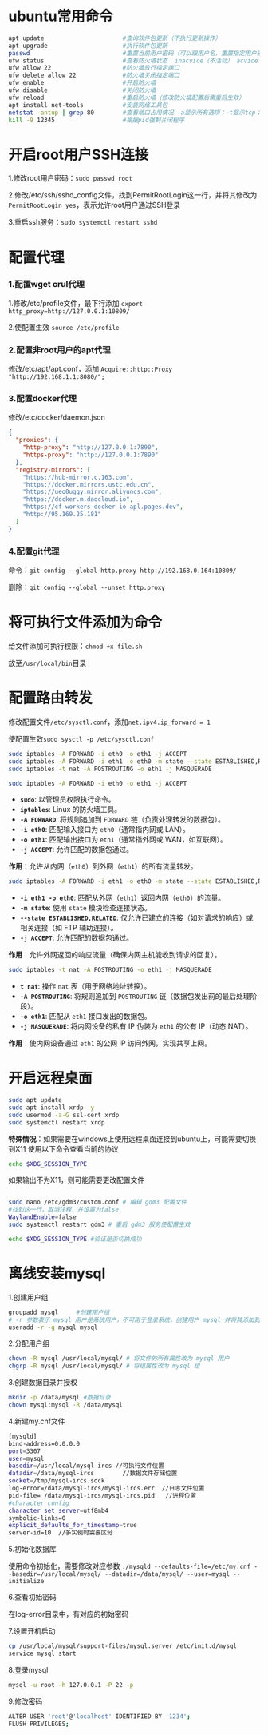 # ubuntu常用命令





```bash
apt update      				#查询软件包更新（不执行更新操作）
apt upgrade     				#执行软件包更新
passwd    						#重置当前用户密码（可以跟用户名，重置指定用户密码）
ufw	status						#查看防火墙状态  inacvice（不活动） acvice（活动）
ufw allow 22    				#防火墙放行指定端口
ufw delete allow 22 			#防火墙关闭指定端口
ufw enable						#开启防火墙
ufw disable						#关闭防火墙
ufw reload						#重启防火墙（修改防火墙配置后需重启生效）
apt install net-tools           #安装网络工具包
netstat -antup | grep 80        #查看端口占用情况 -a显示所有选项；-t显示tcp；-u显示udp；-n不显示别名；-l列在listen的服务；-p显示程序名；-e显示扩									展信息
kill -9 12345					#根据pid强制关闭程序


```



# 开启root用户SSH连接

1.修改root用户密码：`sudo passwd root`

2.修改/etc/ssh/sshd_config文件，找到PermitRootLogin这一行，并将其修改为`PermitRootLogin yes`，表示允许root用户通过SSH登录

3.重启ssh服务：`sudo systemctl restart sshd`

# 配置代理

### 1.配置wget crul代理

1.修改/etc/profile文件，最下行添加 `export http_proxy=http://127.0.0.1:10809/`

2.使配置生效 `source /etc/profile`

### 2.配置非root用户的apt代理

修改/etc/apt/apt.conf，添加 `Acquire::http::Proxy "http://192.168.1.1:8080/";`

### 3.配置docker代理

修改/etc/docker/daemon.json

```json
{
  "proxies": {
    "http-proxy": "http://127.0.0.1:7890",
    "https-proxy": "http://127.0.0.1:7890"
  },
  "registry-mirrors": [
    "https://hub-mirror.c.163.com",
    "https://docker.mirrors.ustc.edu.cn",
    "https://ueo0uggy.mirror.aliyuncs.com",
    "https://docker.m.daocloud.io",
    "https://cf-workers-docker-io-apl.pages.dev",
    "http://95.169.25.181"
  ]
}

```

### 4.配置git代理

命令：`git config --global http.proxy http://192.168.0.164:10809/`

删除：`git config --global --unset http.proxy`

# 将可执行文件添加为命令

给文件添加可执行权限：`chmod +x file.sh`

放至`/usr/local/bin`目录

# 配置路由转发

修改配置文件`/etc/sysctl.conf`，添加`net.ipv4.ip_forward = 1`

使配置生效`sudo sysctl -p /etc/sysctl.conf`

```bash
sudo iptables -A FORWARD -i eth0 -o eth1 -j ACCEPT
sudo iptables -A FORWARD -i eth1 -o eth0 -m state --state ESTABLISHED,RELATED -j ACCEPT
sudo iptables -t nat -A POSTROUTING -o eth1 -j MASQUERADE
```

```bash
sudo iptables -A FORWARD -i eth0 -o eth1 -j ACCEPT
```

- **`sudo`**: 以管理员权限执行命令。
- **`iptables`**: Linux 的防火墙工具。
- **`-A FORWARD`**: 将规则追加到 `FORWARD` 链（负责处理转发的数据包）。
- **`-i eth0`**: 匹配输入接口为 `eth0`（通常指内网或 LAN）。
- **`-o eth1`**: 匹配输出接口为 `eth1`（通常指外网或 WAN，如互联网）。
- **`-j ACCEPT`**: 允许匹配的数据包通过。

**作用**：允许从内网（`eth0`）到外网（`eth1`）的所有流量转发。

```bash
sudo iptables -A FORWARD -i eth1 -o eth0 -m state --state ESTABLISHED,RELATED -j ACCEPT
```

- **`-i eth1 -o eth0`**: 匹配从外网（`eth1`）返回内网（`eth0`）的流量。
- **`-m state`**: 使用 `state` 模块检查连接状态。
- **`--state ESTABLISHED,RELATED`**: 仅允许已建立的连接（如对请求的响应）或相关连接（如 FTP 辅助连接）。
- **`-j ACCEPT`**: 允许匹配的数据包通过。

**作用**：允许外网返回的响应流量（确保内网主机能收到请求的回复）。

```bash
sudo iptables -t nat -A POSTROUTING -o eth1 -j MASQUERADE
```

- **`t nat`**: 操作 `nat` 表（用于网络地址转换）。
- **`-A POSTROUTING`**: 将规则追加到 `POSTROUTING` 链（数据包发出前的最后处理阶段）。
- **`-o eth1`**: 匹配从 `eth1` 接口发出的数据包。
- **`-j MASQUERADE`**: 将内网设备的私有 IP 伪装为 `eth1` 的公有 IP（动态 NAT）。

**作用**：使内网设备通过 `eth1` 的公网 IP 访问外网，实现共享上网。

# 开启远程桌面

```bash
sudo apt update
sudo apt install xrdp -y
sudo usermod -a-G ssl-cert xrdp
sudo systemctl restart xrdp
```

**特殊情况**：如果需要在windows上使用远程桌面连接到ubuntu上，可能需要切换到X11
使用以下命令查看当前的协议
```bash
echo $XDG_SESSION_TYPE
```
如果输出不为X11，则可能需要更改配置文件
```bash

sudo nano /etc/gdm3/custom.conf # 编辑 gdm3 配置文件
#找到这一行，取消注释，并设置为false
WaylandEnable=false
sudo systemctl restart gdm3 # 重启 gdm3 服务使配置生效

echo $XDG_SESSION_TYPE #验证是否切换成功
```
# 离线安装mysql

1.创建用户组

```bash
groupadd mysql     #创建用户组
# -r 参数表示 mysql 用户是系统用户，不可用于登录系统，创建用户 mysql 并将其添加到用户组 mysql 中
useradd -r -g mysql mysql
```

2.分配用户组

```bash
chown -R mysql /usr/local/mysql/ # 将文件的所有属性改为 mysql 用户
chgrp -R mysql /usr/local/mysql/ # 将组属性改为 mysql 组
```

3.创建数据目录并授权

```bash
mkdir -p /data/mysql #数据目录
chown mysql:mysql -R /data/mysql
```

4.新建my.cnf文件

```bash
[mysqld]
bind-address=0.0.0.0
port=3307
user=mysql
basedir=/usr/local/mysql-ircs //可执行文件位置
datadir=/data/mysql-ircs		//数据文件存储位置
socket=/tmp/mysql-ircs.sock
log-error=/data/mysql-ircs/mysql-ircs.err  //日志文件位置
pid-file= /data/mysql-ircs/mysql-ircs.pid	//进程位置
#character config
character_set_server=utf8mb4
symbolic-links=0
explicit_defaults_for_timestamp=true
server-id=10  //多实例时需要区分
```

5.初始化数据库

使用命令初始化，需要修改对应参数  `./mysqld --defaults-file=/etc/my.cnf --basedir=/usr/local/mysql/ --datadir=/data/mysql/ --user=mysql --initialize`

6.查看初始密码

在log-error目录中，有对应的初始密码

7.设置开机启动

```bash
cp /usr/local/mysql/support-files/mysql.server /etc/init.d/mysql
service mysql start
```

8.登录mysql

```bash
mysql -u root -h 127.0.0.1 -P 22 -p
```

9.修改密码

```bash
ALTER USER 'root'@'localhost' IDENTIFIED BY '1234';
FLUSH PRIVILEGES; 
```

